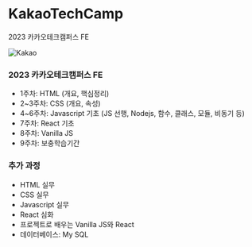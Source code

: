# KakaoTechCamp
2023 카카오테크캠퍼스 FE

![Kakao](https://user-images.githubusercontent.com/67001905/235303368-7f800031-5b10-4534-b9bf-5a7e9e98f9a5.gif)

### 2023 카카오테크캠퍼스 FE

- 1주차: HTML (개요, 핵심정리)
- 2~3주차: CSS (개요, 속성)
- 4~6주차: Javascript 기초 (JS 선행, Nodejs, 함수, 클래스, 모듈, 비동기 등)
- 7주차: React 기초
- 8주차: Vanilla JS
- 9주차: 보충학습기간

### 추가 과정

- HTML 실무
- CSS 실무
- Javascript 실무
- React 심화
- 프로젝트로 배우는 Vanilla JS와 React
- 데이터베이스: My SQL
